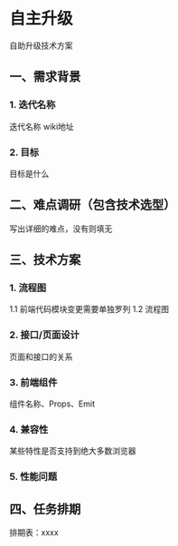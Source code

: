 # 自主升级

自助升级技术方案

## 一、需求背景

### 1. 迭代名称
迭代名称
wiki地址

### 2. 目标

目标是什么

## 二、难点调研（包含技术选型）
写出详细的难点，没有则填无

## 三、技术方案

### 1. 流程图
1.1 前端代码模块变更需要单独罗列
1.2 流程图

### 2. 接口/页面设计
页面和接口的关系

### 3. 前端组件
组件名称、Props、Emit

### 4. 兼容性

某些特性是否支持到绝大多数浏览器

### 5. 性能问题

## 四、任务排期
排期表：xxxx

